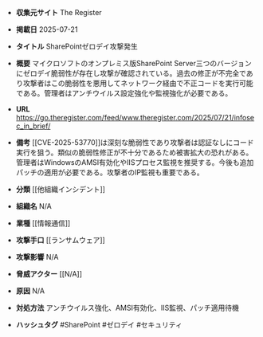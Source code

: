- **収集元サイト**
The Register

- **掲載日**
2025-07-21

- **タイトル**
SharePointゼロデイ攻撃発生

- **概要**
マイクロソフトのオンプレミス版SharePoint Server三つのバージョンにゼロデイ脆弱性が存在し攻撃が確認されている。過去の修正が不完全であり攻撃者はこの脆弱性を悪用してネットワーク経由で不正コードを実行可能である。管理者はアンチウイルス設定強化や監視強化が必要である。

- **URL**
https://go.theregister.com/feed/www.theregister.com/2025/07/21/infosec_in_brief/

- **備考**
[[CVE-2025-53770]]は深刻な脆弱性であり攻撃者は認証なしにコード実行を狙う。類似の脆弱性修正が不十分であるため被害拡大の恐れがある。管理者はWindowsのAMSI有効化やIISプロセス監視を推奨する。今後も追加パッチの適用が必要である。攻撃者のIP監視も重要である。

- **分類**
[[他組織インシデント]]

- **組織名**
N/A

- **業種**
[[情報通信]]

- **攻撃手口**
[[ランサムウェア]]

- **攻撃影響**
N/A

- **脅威アクター**
[[N/A]]

- **原因**
N/A

- **対処方法**
アンチウイルス強化、AMSI有効化、IIS監視、パッチ適用待機

- **ハッシュタグ**
#SharePoint #ゼロデイ #セキュリティ
